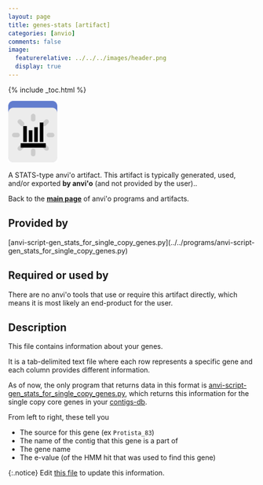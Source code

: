 ```yaml
---
layout: page
title: genes-stats [artifact]
categories: [anvio]
comments: false
image:
  featurerelative: ../../../images/header.png
  display: true
---
```



{% include _toc.html %}


<img src="../../images/icons/STATS.png" alt="STATS" style="width:100px; border:none" />

A STATS-type anvi'o artifact. This artifact is typically generated, used, and/or exported **by anvi'o** (and not provided by the user)..

Back to the **[main page](../../)** of anvi'o programs and artifacts.

## Provided by


<p style="text-align: left" markdown="1"><span class="artifact-p">[anvi-script-gen_stats_for_single_copy_genes.py](../../programs/anvi-script-gen_stats_for_single_copy_genes.py)</span></p>


## Required or used by


There are no anvi'o tools that use or require this artifact directly, which means it is most likely an end-product for the user.


## Description

This file contains information about your genes. 

It is a tab-delimited text file where each row represents a specific gene and each column provides different information. 

As of now, the only program that returns data in this format is <span class="artifact-n">[anvi-script-gen_stats_for_single_copy_genes.py](/software/anvio/help/7/programs/anvi-script-gen_stats_for_single_copy_genes.py)</span>, which returns this information for the single copy core genes in your <span class="artifact-n">[contigs-db](/software/anvio/help/7/artifacts/contigs-db)</span>. 

From left to right, these tell you 
* The source for this gene (ex `Protista_83`)
* The name of the contig that this gene is a part of
* The gene name 
* The e-value (of the HMM hit that was used to find this gene)


{:.notice}
Edit [this file](https://github.com/merenlab/anvio/tree/master/anvio/docs/artifacts/genes-stats.md) to update this information.

